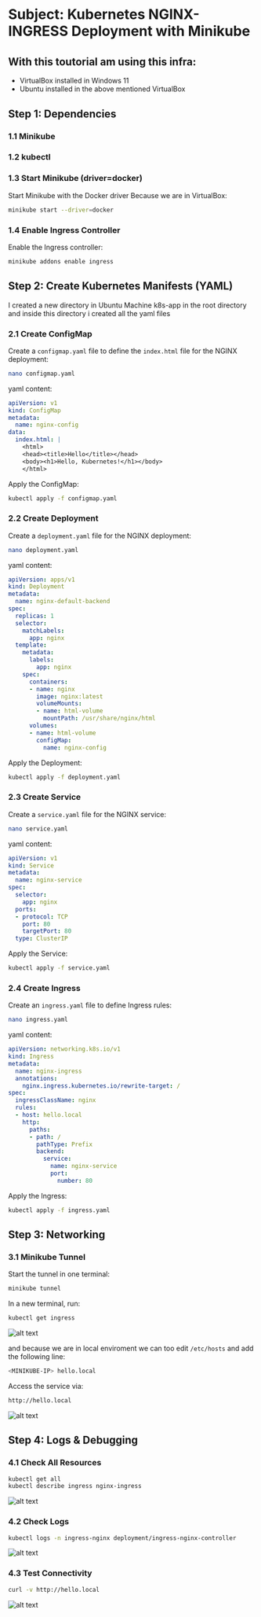 ######

# Subject: Kubernetes NGINX-INGRESS Deployment with Minikube

######

## With this toutorial am using this infra:
- VirtualBox installed in Windows 11 
- Ubuntu installed in the above mentioned VirtualBox

## Step 1: Dependencies

### 1.1 Minikube
### 1.2 kubectl
### 1.3 Start Minikube  (driver=docker)
Start Minikube with the Docker driver Because we are in VirtualBox:
```bash
minikube start --driver=docker
```
### 1.4 Enable Ingress Controller
Enable the Ingress controller:
```bash
minikube addons enable ingress
```

## Step 2: Create Kubernetes Manifests (YAML)
I created a new directory in Ubuntu Machine k8s-app in the root directory and inside this directory i created all the yaml files

### 2.1 Create ConfigMap
Create a `configmap.yaml` file to define the `index.html` file for the NGINX deployment:
```bash
nano configmap.yaml
```
yaml content:
```yaml
apiVersion: v1
kind: ConfigMap
metadata:
  name: nginx-config
data:
  index.html: |
    <html>
    <head><title>Hello</title></head>
    <body><h1>Hello, Kubernetes!</h1></body>
    </html>
```
Apply the ConfigMap:
```bash
kubectl apply -f configmap.yaml
```

### 2.2 Create Deployment
Create a `deployment.yaml` file for the NGINX deployment:
```bash
nano deployment.yaml
```
yaml content:
```yaml
apiVersion: apps/v1
kind: Deployment
metadata:
  name: nginx-default-backend
spec:
  replicas: 1
  selector:
    matchLabels:
      app: nginx
  template:
    metadata:
      labels:
        app: nginx
    spec:
      containers:
      - name: nginx
        image: nginx:latest
        volumeMounts:
        - name: html-volume
          mountPath: /usr/share/nginx/html
      volumes:
      - name: html-volume
        configMap:
          name: nginx-config
```
Apply the Deployment:
```bash
kubectl apply -f deployment.yaml
```

### 2.3 Create Service
Create a `service.yaml` file for the NGINX service:
```bash
nano service.yaml
```
yaml content:
```yaml
apiVersion: v1
kind: Service
metadata:
  name: nginx-service
spec:
  selector:
    app: nginx
  ports:
  - protocol: TCP
    port: 80
    targetPort: 80
  type: ClusterIP
```
Apply the Service:
```bash
kubectl apply -f service.yaml
```

### 2.4 Create Ingress
Create an `ingress.yaml` file to define Ingress rules:
```bash
nano ingress.yaml
```
yaml content:
```yaml
apiVersion: networking.k8s.io/v1
kind: Ingress
metadata:
  name: nginx-ingress
  annotations:
    nginx.ingress.kubernetes.io/rewrite-target: /
spec:
  ingressClassName: nginx
  rules:
  - host: hello.local
    http:
      paths:
      - path: /
        pathType: Prefix
        backend:
          service:
            name: nginx-service
            port:
              number: 80
```
Apply the Ingress:
```bash
kubectl apply -f ingress.yaml
```

## Step 3: Networking

### 3.1 Minikube Tunnel
Start the tunnel in one terminal:
```bash
minikube tunnel
```
In a new terminal, run:
```bash
kubectl get ingress
```
![alt text](https://github.com/MzShaban/Devops-projects/blob/main/Images/networktestingress.png?raw=true)



and because we are in local enviroment we can too edit `/etc/hosts` and add the following line:
```bash
<MINIKUBE-IP> hello.local
```
Access the service via:
```bash
http://hello.local
```
![alt text](https://github.com/MzShaban/Devops-projects/blob/main/Images/hellokub.png?raw=true)


## Step 4: Logs & Debugging

### 4.1 Check All Resources
```bash
kubectl get all
kubectl describe ingress nginx-ingress
```
![alt text](https://github.com/MzShaban/Devops-projects/blob/main/Images/resources.png?raw=true)


### 4.2 Check Logs
```bash
kubectl logs -n ingress-nginx deployment/ingress-nginx-controller
```

![alt text](https://github.com/MzShaban/Devops-projects/blob/main/Images/logsingress.png?raw=true)

### 4.3 Test Connectivity
```bash
curl -v http://hello.local
```
![alt text](https://github.com/MzShaban/Devops-projects/blob/main/Images/connectivity.png?raw=true)


